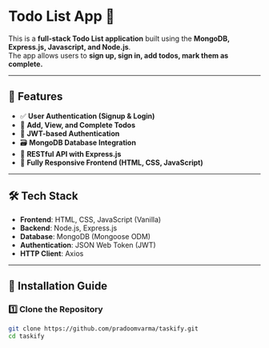 # Todo List App 📝

This is a **full-stack Todo List application** built using the **MongoDB, Express.js, Javascript, and Node.js**.  
The app allows users to **sign up, sign in, add todos, mark them as complete.**  

---

## 🌟 Features
- ✅ **User Authentication (Signup & Login)**
- 📝 **Add, View, and Complete Todos**
- 🔐 **JWT-based Authentication**
- 🗃️ **MongoDB Database Integration**
- 📡 **RESTful API with Express.js**
- 🚀 **Fully Responsive Frontend (HTML, CSS, JavaScript)**

---

## 🛠️ Tech Stack
- **Frontend**: HTML, CSS, JavaScript (Vanilla)
- **Backend**: Node.js, Express.js
- **Database**: MongoDB (Mongoose ODM)
- **Authentication**: JSON Web Token (JWT)
- **HTTP Client**: Axios

---

## 🚀 Installation Guide

### 1️⃣ Clone the Repository
```sh
git clone https://github.com/pradoomvarma/taskify.git
cd taskify

